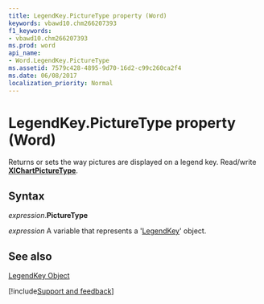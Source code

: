 ```yaml
---
title: LegendKey.PictureType property (Word)
keywords: vbawd10.chm266207393
f1_keywords:
- vbawd10.chm266207393
ms.prod: word
api_name:
- Word.LegendKey.PictureType
ms.assetid: 7579c428-4895-9d70-16d2-c99c260ca2f4
ms.date: 06/08/2017
localization_priority: Normal
---
```



# LegendKey.PictureType property (Word)

Returns or sets the way pictures are displayed on a legend key. Read/write  **[XlChartPictureType](Word.xlchartpicturetype.md)**.


## Syntax

_expression_.**PictureType**

 _expression_ A variable that represents a '[LegendKey](Word.LegendKey.md)' object.


## See also


[LegendKey Object](Word.LegendKey.md)

[!include[Support and feedback](~/includes/feedback-boilerplate.md)]